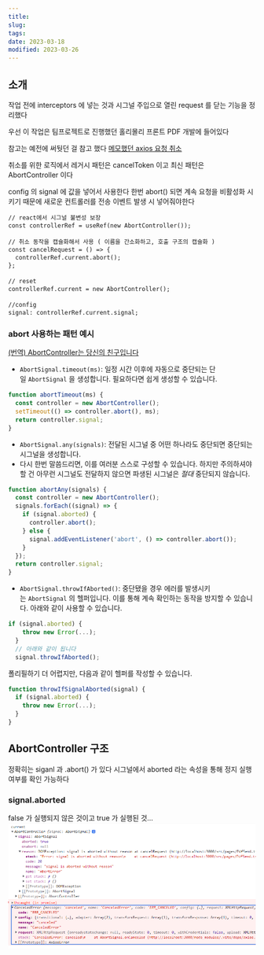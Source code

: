 ```yaml
---
title:
slug:
tags:
date: 2023-03-18
modified: 2023-03-26
---
```


## 소개

작업 전에 interceptors 에 넣는 것과
시그널 주입으로 열린 request 를 닫는 기능을 정리했다

우선 이 작업은 팀프로젝트로 진행했던 홀리몰리 프론트 PDF 개발에 들어있다

참고는 예전에 써둿던 걸 참고 했다
[메모했던 axios 요청 취소](obsidian://open?vault=source&file=00-Project%2F03-R-%EB%B0%B1%EC%95%A4%EB%93%9C%20%ED%98%91%EC%97%85%2F02%20%ED%8C%A8%EC%8A%A4%ED%8A%B8%EC%BA%A0%ED%8D%BC%EC%8A%A4%20%EB%AF%B8%EB%8B%88%ED%94%84%EB%A1%9C%EC%A0%9D%ED%8A%B8%2F%EB%A1%9C%EA%B7%B8%EC%9D%B8%20%26%20%ED%9A%8C%EC%9B%90%EA%B0%80%EC%9E%85%2F%ED%8E%98%EC%9D%B4%EC%A7%80%20%EC%9D%B4%EB%8F%99%20%EB%A1%9C%EC%A7%81%2FQ-axios%20%EC%9A%94%EC%B2%AD%20%EC%B7%A8%EC%86%8C%EC%97%90%20%EB%8C%80%ED%95%B4)

취소를 위한 로직에서 레거시 패턴은 cancelToken 이고
최신 패턴은 AbortController 이다

config 의 signal 에 값을 넣어서 사용한다
한번 abort() 되면 계속 요청을 비활성화 시키기 때문에 새로운 컨트롤러를 전송 이벤트 발생 시 넣어줘야한다

```tsx
// react에서 시그널 불변성 보장
const controllerRef = useRef(new AbortController());

// 취소 동작을 캡슐화해서 사용 ( 이름을 간소화하고, 호출 구조의 캡슐화 )
const cancelRequest = () => {
  controllerRef.current.abort();
};

// reset
controllerRef.current = new AbortController();

//config
signal: controllerRef.current.signal;
```

### abort 사용하는 패턴 예시

[(번역) AbortController는 당신의 친구입니다](https://velog.io/@sehyunny/abort-controller-is-your-friend)

- `AbortSignal.timeout(ms)`: 일정 시간 이후에 자동으로 중단되는 단일 `AbortSignal` 을 생성합니다. 필요하다면 쉽게 생성할 수 있습니다.

```js
function abortTimeout(ms) {
  const controller = new AbortController();
  setTimeout(() => controller.abort(), ms);
  return controller.signal;
}
```

- `AbortSignal.any(signals)`: 전달된 시그널 중 어떤 하나라도 중단되면 중단되는 시그널을 생성합니다.
- 다시 한번 말씀드리면, 이를 여러분 스스로 구성할 수 있습니다. 하지만 주의하셔야 할 건 아무런 시그널도 전달하지 않으면 파생된 시그널은 *절대* 중단되지 않습니다.

```js
function abortAny(signals) {
  const controller = new AbortController();
  signals.forEach((signal) => {
    if (signal.aborted) {
      controller.abort();
    } else {
      signal.addEventListener('abort', () => controller.abort());
    }
  });
  return controller.signal;
}
```

- `AbortSignal.throwIfAborted()`: 중단됐을 경우 에러를 발생시키는 `AbortSignal` 의 헬퍼입니다. 이를 통해 계속 확인하는 동작을 방지할 수 있습니다. 아래와 같이 사용할 수 있습니다.

```js
if (signal.aborted) {
    throw new Error(...);
  }
  // 아래와 같이 됩니다
  signal.throwIfAborted();
```

폴리필하기 더 어렵지만, 다음과 같이 헬퍼를 작성할 수 있습니다.

```js
function throwIfSignalAborted(signal) {
  if (signal.aborted) {
    throw new Error(...);
  }
}
```

## AbortController 구조

정확히는 siganl 과 .abort() 가 있다
시그널에서 aborted 라는 속성을 통해 정지 실행여부를 확인 가능하다

### signal.aborted

false 가 실행되지 않은 것이고 true 가 실행된 것...
![](file/01-axios-request-controll.png)
